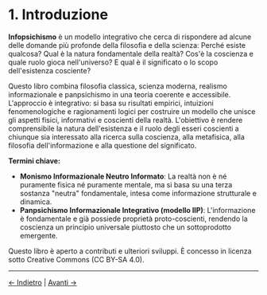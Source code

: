 # 1. Introduzione

**Infopsichismo** è un modello integrativo che cerca di rispondere ad alcune delle domande più profonde della filosofia e della scienza: Perché esiste qualcosa? Qual è la natura fondamentale della realtà? Cos'è la coscienza e quale ruolo gioca nell'universo? E qual è il significato o lo scopo dell'esistenza cosciente?

Questo libro combina filosofia classica, scienza moderna, realismo informazionale e panpsichismo in una teoria coerente e accessibile. L'approccio è integrativo: si basa su risultati empirici, intuizioni fenomenologiche e ragionamenti logici per costruire un modello che unisce gli aspetti fisici, informativi e coscienti della realtà. L'obiettivo è rendere comprensibile la natura dell'esistenza e il ruolo degli esseri coscienti a chiunque sia interessato alla ricerca sulla coscienza, alla metafisica, alla filosofia dell'informazione e alla questione del significato.

**Termini chiave:**

- **Monismo Informazionale Neutro Informato**: La realtà non è né puramente fisica né puramente mentale, ma si basa su una terza sostanza "neutra" fondamentale, intesa come informazione strutturale e dinamica.
- **Panpsichismo Informazionale Integrativo (modello IIP)**: L'informazione è fondamentale e già possiede proprietà proto-coscienti, rendendo la coscienza un principio universale piuttosto che un sottoprodotto emergente.

Questo libro è aperto a contributi e ulteriori sviluppi. È concesso in licenza sotto Creative Commons (CC BY-SA 4.0).

---
<div class="navigation-links">
<a href="00_Indice.md" class="nav-link prev-link">← Indietro</a> | <a href="02_La_Questione_dell_Esistenza.md" class="nav-link next-link">Avanti →</a>
</div>
